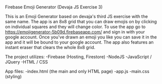 Firebase Emoji Generator (Devaja JS Exercise 3)

This is an Emoji Generator based on devaja's third JS exercise with the same name.
The app is an 8x8 grid that you can draw emojis on by clicking on individual squares and they will change color.
To use the app go to https://emojigenerator-5b09d.firebaseapp.com/ and sign in with your google account.
Once you've drawn an emoji you like you can save it in the app and it will be bound to your google account.
The app also features an instant eraser that clears the whole 8x8 grid.

The project utilizes:
-Firebase (Hosting, Firestore)
-NodeJS
-JavaScript / JQuery
-HTML / CSS

App files:
-index.html (the main and only HTML page)
-app.js
-main.css (styling)
